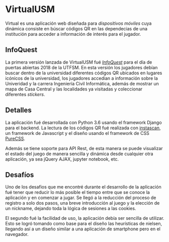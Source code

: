 # VirtualUSM

Virtual es una aplicación web diseñada para _dispositivos móviles_ cuya dinámica consiste en búscar códigos QR en las dependecias de una institución para acceder a información de interés para el jugador.

## InfoQuest 

La primera versión lanzada de VirtualUSM fué [_InfoQuest_](https://infoquest.herokuapp.com/) para el día de puertas abiertas 2018 de la UTFSM. En esta versión los jugadores debían buscar dentro de la universidad diferentes códigos QR ubicados en lugares icónicos de la universidad, los jugadores accedian a información sobre la Univeridad y la carrera Ingeniería Civil Informática, además de mostrar un mapa de Casa Central y las localidades ya visitadas y coleccionar diferentes _stickers_.

## Detalles

La aplicación fué desarrollada con Python 3.6 usando el framework Django para el backend. La lectura de los códigos QR fué realizada con [instascan](https://github.com/schmich/instascan), un framework de Javascript y el diseño usando el framework de CSS [PureCSS](http://purecss.io).

Además se tiene soporte para API Rest, de esta manera se puede visualizar el estado del juego de manera sencilla y dinámica desde cualquier otra aplicación, ya sea jQuery AJAX, jupyter notebook, etc.

## Desafíos

Uno de los desafios que me encontré durante el desarrollo de la aplicación fué tener que reducir lo más posible el tiempo entre que se conoce la aplicación y en comenzar a jugar. Se llegó a la reducción del proceso de registro a solo dos pasos, una breve introducción al juego y la elección de un nickname, dejando toda la lógica de sesiones a las cookies.

El segundo fué la facilidad de uso, la aplicación debía ser sencilla de utilizar. Esto se logró tomando como base para el diseño las heurísticas de nielsen, llegando así a un diseño similar a una aplicación de smartphone pero en el navegador.

